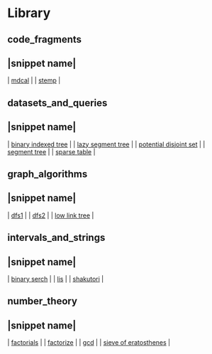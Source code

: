 # Library
## code_fragments

|snippet name|
---
| [mdcal](code_fragments\mdcal.md) |
| [stemp](code_fragments\stemp.md) |
## datasets_and_queries

|snippet name|
---
| [binary indexed tree](datasets_and_queries\binary_indexed_tree.md) |
| [lazy segment tree](datasets_and_queries\lazy_segment_tree.md) |
| [potential disjoint set](datasets_and_queries\potential_disjoint_set.md) |
| [segment tree](datasets_and_queries\segment_tree.md) |
| [sparse table](datasets_and_queries\sparse_table.md) |
## graph_algorithms

|snippet name|
---
| [dfs1](graph_algorithms\dfs1.md) |
| [dfs2](graph_algorithms\dfs2.md) |
| [low link tree](graph_algorithms\low_link_tree.md) |
## intervals_and_strings

|snippet name|
---
| [binary serch](intervals_and_strings\binary_serch.md) |
| [lis](intervals_and_strings\lis.md) |
| [shakutori](intervals_and_strings\shakutori.md) |
## number_theory

|snippet name|
---
| [factorials](number_theory\factorials.md) |
| [factorize](number_theory\factorize.md) |
| [gcd](number_theory\gcd.md) |
| [sieve of eratosthenes](number_theory\sieve_of_eratosthenes.md) |
